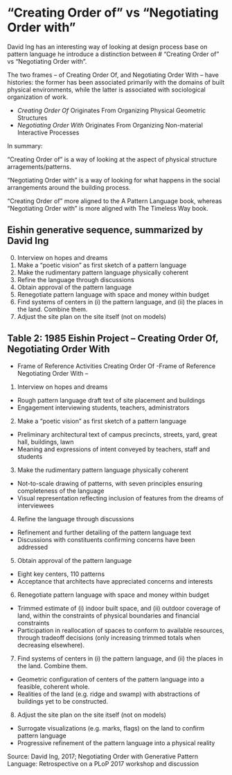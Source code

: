 # “Creating Order of” vs “Negotiating Order with”

David Ing has an interesting way of looking at design process base on pattern language he introduce a distinction between # “Creating Order of” vs “Negotiating Order with”.

The two frames – of Creating Order Of, and Negotiating Order With – have histories: the former has been associated primarily with the domains of built physical environments, while the latter is associated with sociological organization of work.

- *Creating Order Of* Originates From Organizing Physical Geometric Structures
- *Negotiating Order With* Originates From Organizing Non-material Interactive Processes

In summary:

“Creating Order of” is a way of looking at the aspect of physical structure arragements/patterns.

“Negotiating Order with” is a way of looking for what happens in the social arrangements around the building process.

“Creating Order of” more aligned to the A Pattern Language book, whereas “Negotiating Order with” is
more aligned with The Timeless Way book.


## Eishin generative sequence, summarized by David Ing

0. Interview on hopes and dreams
1. Make a “poetic vision” as first sketch of a pattern language
2. Make the rudimentary pattern language physically coherent
3. Refine the language through discussions
4. Obtain approval of the pattern language
5. Renegotiate pattern language with space and money within budget
6. Find systems of centers in (i) the pattern language, and (ii) the places in the land. Combine
them.
7. Adjust the site plan on the site itself (not on models)



## Table 2: 1985 Eishin Project – Creating Order Of, Negotiating Order With
- Frame of Reference Activities Creating Order Of
-Frame of Reference Negotiating Order With –

1. Interview on hopes and dreams 
- Rough pattern language draft text of site placement and buildings 
- Engagement interviewing students, teachers, administrators
2. Make a “poetic vision” as first sketch of a
pattern language 
- Preliminary architectural text of campus precincts, streets, yard, great hall,
buildings, lawn 
- Meaning and expressions of intent
conveyed by teachers, staff and students
3. Make the rudimentary pattern language
physically coherent 
- Not-to-scale drawing of patterns, with seven principles ensuring completeness of the language 
- Visual representation reflecting inclusion of features from the dreams of interviewees
4. Refine the language through discussions 
- Refinement and further detailing of the pattern language text 
- Discussions with constituents confirming concerns have been addressed
5. Obtain approval of the pattern language 
- Eight key centers, 110 patterns 
- Acceptance that architects have appreciated concerns and interests
6. Renegotiate pattern language with space
and money within budget 
- Trimmed estimate of (i) indoor built space, and (ii) outdoor coverage of land, within the constraints of physical boundaries and financial constraints 
- Participation in reallocation of spaces to
conform to available resources, through tradeoff decisions (only increasing trimmed totals when decreasing elsewhere).
7. Find systems of centers in (i) the pattern
language, and (ii) the places in the land.
Combine them. 
- Geometric configuration of centers of the
pattern language into a feasible, coherent whole. 
- Realities of the land (e.g. ridge and
swamp) with abstractions of buildings yet to be constructed.
8. Adjust the site plan on the site itself (not
on models) 
- Surrogate visualizations (e.g. marks, flags) on the land to confirm pattern language 
- Progressive refinement of the pattern language into a physical reality

Source: David Ing, 2017; Negotiating Order with Generative Pattern Language: Retrospective on a PLoP 2017 workshop and discussion
